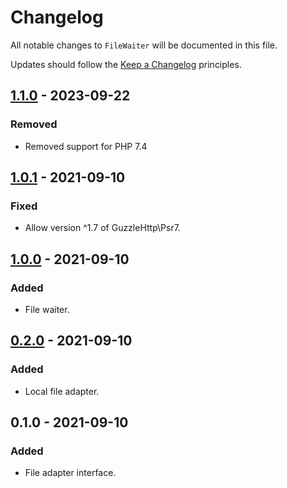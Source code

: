 # Changelog

All notable changes to `FileWaiter` will be documented in this file.

Updates should follow the [Keep a Changelog](http://keepachangelog.com/) principles.


## [1.1.0](https://github.com/Stadly/FileWaiter/compare/v1.0.1...v1.1.0) - 2023-09-22

### Removed
- Removed support for PHP 7.4


## [1.0.1](https://github.com/Stadly/FileWaiter/compare/v1.0.0...v1.0.1) - 2021-09-10

### Fixed
- Allow version ^1.7 of GuzzleHttp\Psr7.


## [1.0.0](https://github.com/Stadly/FileWaiter/compare/v0.2.0...v1.0.0) - 2021-09-10

### Added
- File waiter.


## [0.2.0](https://github.com/Stadly/FileWaiter/compare/v0.1.0...v0.2.0) - 2021-09-10

### Added
- Local file adapter.


## 0.1.0 - 2021-09-10

### Added
- File adapter interface.
